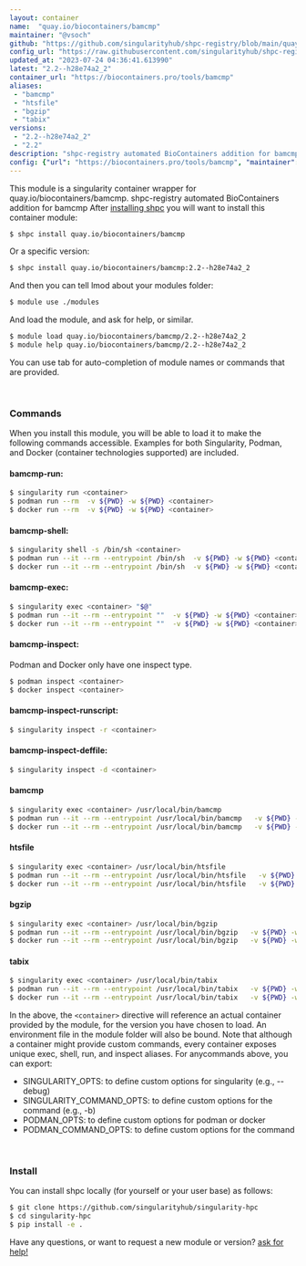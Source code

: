 ```yaml
---
layout: container
name:  "quay.io/biocontainers/bamcmp"
maintainer: "@vsoch"
github: "https://github.com/singularityhub/shpc-registry/blob/main/quay.io/biocontainers/bamcmp/container.yaml"
config_url: "https://raw.githubusercontent.com/singularityhub/shpc-registry/main/quay.io/biocontainers/bamcmp/container.yaml"
updated_at: "2023-07-24 04:36:41.613990"
latest: "2.2--h28e74a2_2"
container_url: "https://biocontainers.pro/tools/bamcmp"
aliases:
 - "bamcmp"
 - "htsfile"
 - "bgzip"
 - "tabix"
versions:
 - "2.2--h28e74a2_2"
 - "2.2"
description: "shpc-registry automated BioContainers addition for bamcmp"
config: {"url": "https://biocontainers.pro/tools/bamcmp", "maintainer": "@vsoch", "description": "shpc-registry automated BioContainers addition for bamcmp", "latest": {"2.2--h28e74a2_2": "sha256:b897fa18e68b331cf9fe6c1128e5fd8ccf51fc3d3d545608ee43f412f77ebbce"}, "tags": {"2.2--h28e74a2_2": "sha256:b897fa18e68b331cf9fe6c1128e5fd8ccf51fc3d3d545608ee43f412f77ebbce", "2.2": "sha256:851ad4da01db7dfba50e4d01774f9ccf3660209d24e2ef5a1886ea0aee65f950"}, "docker": "quay.io/biocontainers/bamcmp", "aliases": {"bamcmp": "/usr/local/bin/bamcmp", "htsfile": "/usr/local/bin/htsfile", "bgzip": "/usr/local/bin/bgzip", "tabix": "/usr/local/bin/tabix"}}
---
```


This module is a singularity container wrapper for quay.io/biocontainers/bamcmp.
shpc-registry automated BioContainers addition for bamcmp
After [installing shpc](#install) you will want to install this container module:


```bash
$ shpc install quay.io/biocontainers/bamcmp
```

Or a specific version:

```bash
$ shpc install quay.io/biocontainers/bamcmp:2.2--h28e74a2_2
```

And then you can tell lmod about your modules folder:

```bash
$ module use ./modules
```

And load the module, and ask for help, or similar.

```bash
$ module load quay.io/biocontainers/bamcmp/2.2--h28e74a2_2
$ module help quay.io/biocontainers/bamcmp/2.2--h28e74a2_2
```

You can use tab for auto-completion of module names or commands that are provided.

<br>

### Commands

When you install this module, you will be able to load it to make the following commands accessible.
Examples for both Singularity, Podman, and Docker (container technologies supported) are included.

#### bamcmp-run:

```bash
$ singularity run <container>
$ podman run --rm  -v ${PWD} -w ${PWD} <container>
$ docker run --rm  -v ${PWD} -w ${PWD} <container>
```

#### bamcmp-shell:

```bash
$ singularity shell -s /bin/sh <container>
$ podman run --it --rm --entrypoint /bin/sh  -v ${PWD} -w ${PWD} <container>
$ docker run --it --rm --entrypoint /bin/sh  -v ${PWD} -w ${PWD} <container>
```

#### bamcmp-exec:

```bash
$ singularity exec <container> "$@"
$ podman run --it --rm --entrypoint ""  -v ${PWD} -w ${PWD} <container> "$@"
$ docker run --it --rm --entrypoint ""  -v ${PWD} -w ${PWD} <container> "$@"
```

#### bamcmp-inspect:

Podman and Docker only have one inspect type.

```bash
$ podman inspect <container>
$ docker inspect <container>
```

#### bamcmp-inspect-runscript:

```bash
$ singularity inspect -r <container>
```

#### bamcmp-inspect-deffile:

```bash
$ singularity inspect -d <container>
```


#### bamcmp

```bash
$ singularity exec <container> /usr/local/bin/bamcmp
$ podman run --it --rm --entrypoint /usr/local/bin/bamcmp   -v ${PWD} -w ${PWD} <container> -c " $@"
$ docker run --it --rm --entrypoint /usr/local/bin/bamcmp   -v ${PWD} -w ${PWD} <container> -c " $@"
```


#### htsfile

```bash
$ singularity exec <container> /usr/local/bin/htsfile
$ podman run --it --rm --entrypoint /usr/local/bin/htsfile   -v ${PWD} -w ${PWD} <container> -c " $@"
$ docker run --it --rm --entrypoint /usr/local/bin/htsfile   -v ${PWD} -w ${PWD} <container> -c " $@"
```


#### bgzip

```bash
$ singularity exec <container> /usr/local/bin/bgzip
$ podman run --it --rm --entrypoint /usr/local/bin/bgzip   -v ${PWD} -w ${PWD} <container> -c " $@"
$ docker run --it --rm --entrypoint /usr/local/bin/bgzip   -v ${PWD} -w ${PWD} <container> -c " $@"
```


#### tabix

```bash
$ singularity exec <container> /usr/local/bin/tabix
$ podman run --it --rm --entrypoint /usr/local/bin/tabix   -v ${PWD} -w ${PWD} <container> -c " $@"
$ docker run --it --rm --entrypoint /usr/local/bin/tabix   -v ${PWD} -w ${PWD} <container> -c " $@"
```



In the above, the `<container>` directive will reference an actual container provided
by the module, for the version you have chosen to load. An environment file in the
module folder will also be bound. Note that although a container
might provide custom commands, every container exposes unique exec, shell, run, and
inspect aliases. For anycommands above, you can export:

 - SINGULARITY_OPTS: to define custom options for singularity (e.g., --debug)
 - SINGULARITY_COMMAND_OPTS: to define custom options for the command (e.g., -b)
 - PODMAN_OPTS: to define custom options for podman or docker
 - PODMAN_COMMAND_OPTS: to define custom options for the command

<br>

### Install

You can install shpc locally (for yourself or your user base) as follows:

```bash
$ git clone https://github.com/singularityhub/singularity-hpc
$ cd singularity-hpc
$ pip install -e .
```

Have any questions, or want to request a new module or version? [ask for help!](https://github.com/singularityhub/singularity-hpc/issues)